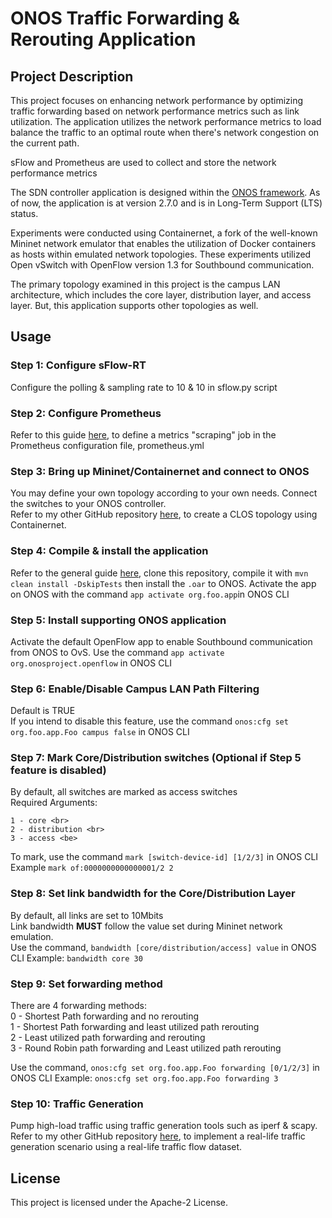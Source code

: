 # ONOS Traffic Forwarding & Rerouting Application

## Project Description
This project focuses on enhancing network performance by optimizing traffic forwarding based on network performance metrics such as link utilization. The application utilizes the network performance metrics to load balance the traffic to an optimal route when there's network congestion on the current path. 

sFlow and Prometheus are used to collect and store the network performance metrics

The SDN controller application is designed within the [ONOS framework](https://wiki.onosproject.org/display/ONOS/ONOS). As of now, the application is at version 2.7.0 and is in Long-Term Support (LTS) status.

Experiments were conducted using Containernet, a fork of the well-known Mininet network emulator that enables the utilization of Docker containers as hosts within emulated network topologies. These experiments utilized Open vSwitch with OpenFlow version 1.3 for Southbound communication.

The primary topology examined in this project is the campus LAN architecture, which includes the core layer, distribution layer, and access layer. But, this application supports other topologies as well.

## Usage
### Step 1: Configure sFlow-RT
Configure the polling & sampling rate to 10 & 10 in sflow.py script

### Step 2: Configure Prometheus
Refer to this guide [here](https://blog.sflow.com/2019/04/prometheus-exporter.html), to define a metrics "scraping" job in the Prometheus configuration file, prometheus.yml

### Step 3: Bring up Mininet/Containernet and connect to ONOS
You may define your own topology according to your own needs. Connect the switches to your ONOS controller. <br>
Refer to my other GitHub repository [here](https://github.com/vikki8/SDN_clos_topology_generator), to create a CLOS topology using Containernet.

### Step 4: Compile & install the application
Refer to the general guide [here](https://wiki.onosproject.org/display/ONOS/Template+Application+Tutorial), clone this repository, compile it with `mvn clean install -DskipTests` then install the `.oar` to ONOS. Activate the app on ONOS with the command `app activate org.foo.app`in ONOS CLI

### Step 5: Install supporting ONOS application
Activate the default OpenFlow app to enable Southbound communication from ONOS to OvS. Use the command `app activate org.onosproject.openflow` in ONOS CLI

### Step 6: Enable/Disable Campus LAN Path Filtering
Default is TRUE <br>
If you intend to disable this feature, use the command `onos:cfg set org.foo.app.Foo campus false` in ONOS CLI

### Step 7: Mark Core/Distribution switches (Optional if Step 5 feature is disabled)
By default, all switches are marked as access switches <br>
Required Arguments:
```
1 - core <br> 
2 - distribution <br>
3 - access <be>
```
To mark, use the command `mark [switch-device-id] [1/2/3]` in ONOS CLI
Example
`mark of:0000000000000001/2 2`

### Step 8: Set link bandwidth for the Core/Distribution Layer
By default, all links are set to 10Mbits <br>
Link bandwidth **MUST** follow the value set during Mininet network emulation. <br>
Use the command, `bandwidth [core/distribution/access] value` in ONOS CLI
Example:
`bandwidth core 30`

### Step 9: Set forwarding method
There are 4 forwarding methods: <br>
0 - Shortest Path forwarding and no rerouting <br>
1 - Shortest Path forwarding and least utilized path rerouting <br>
2 - Least utilized path forwarding and rerouting <br>
3 - Round Robin path forwarding and Least utilized path rerouting <be>

Use the command, `onos:cfg set org.foo.app.Foo forwarding [0/1/2/3]` in ONOS CLI
Example:
`onos:cfg set org.foo.app.Foo forwarding 3`


### Step 10: Traffic Generation
Pump high-load traffic using traffic generation tools such as iperf & scapy. <br>
Refer to my other GitHub repository [here](https://github.com/vikki8/real_life_traffic_generator), to implement a real-life traffic generation scenario using a real-life traffic flow dataset.

## License
This project is licensed under the Apache-2 License.
